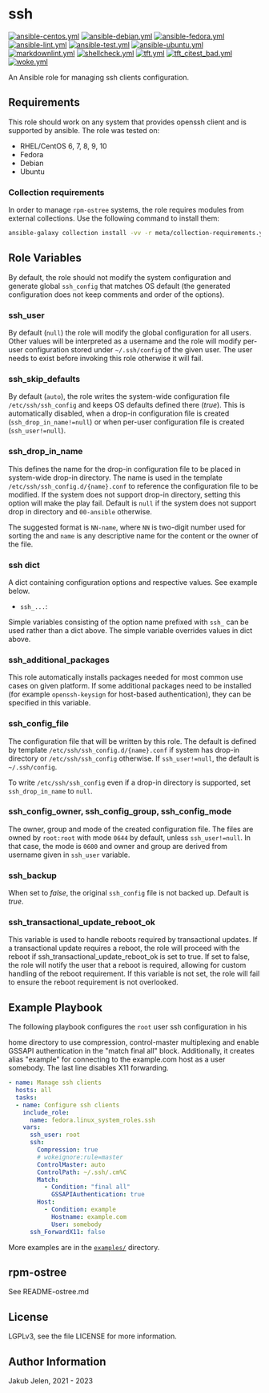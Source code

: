 # ssh

[![ansible-centos.yml](https://github.com/fedora.linux_system_roles.ssh/actions/workflows/ansible-centos.yml/badge.svg)](https://github.com/fedora.linux_system_roles.ssh/actions/workflows/ansible-centos.yml) [![ansible-debian.yml](https://github.com/fedora.linux_system_roles.ssh/actions/workflows/ansible-debian.yml/badge.svg)](https://github.com/fedora.linux_system_roles.ssh/actions/workflows/ansible-debian.yml) [![ansible-fedora.yml](https://github.com/fedora.linux_system_roles.ssh/actions/workflows/ansible-fedora.yml/badge.svg)](https://github.com/fedora.linux_system_roles.ssh/actions/workflows/ansible-fedora.yml) [![ansible-lint.yml](https://github.com/fedora.linux_system_roles.ssh/actions/workflows/ansible-lint.yml/badge.svg)](https://github.com/fedora.linux_system_roles.ssh/actions/workflows/ansible-lint.yml) [![ansible-test.yml](https://github.com/fedora.linux_system_roles.ssh/actions/workflows/ansible-test.yml/badge.svg)](https://github.com/fedora.linux_system_roles.ssh/actions/workflows/ansible-test.yml) [![ansible-ubuntu.yml](https://github.com/fedora.linux_system_roles.ssh/actions/workflows/ansible-ubuntu.yml/badge.svg)](https://github.com/fedora.linux_system_roles.ssh/actions/workflows/ansible-ubuntu.yml) [![markdownlint.yml](https://github.com/fedora.linux_system_roles.ssh/actions/workflows/markdownlint.yml/badge.svg)](https://github.com/fedora.linux_system_roles.ssh/actions/workflows/markdownlint.yml) [![shellcheck.yml](https://github.com/fedora.linux_system_roles.ssh/actions/workflows/shellcheck.yml/badge.svg)](https://github.com/fedora.linux_system_roles.ssh/actions/workflows/shellcheck.yml) [![tft.yml](https://github.com/fedora.linux_system_roles.ssh/actions/workflows/tft.yml/badge.svg)](https://github.com/fedora.linux_system_roles.ssh/actions/workflows/tft.yml) [![tft_citest_bad.yml](https://github.com/fedora.linux_system_roles.ssh/actions/workflows/tft_citest_bad.yml/badge.svg)](https://github.com/fedora.linux_system_roles.ssh/actions/workflows/tft_citest_bad.yml) [![woke.yml](https://github.com/fedora.linux_system_roles.ssh/actions/workflows/woke.yml/badge.svg)](https://github.com/fedora.linux_system_roles.ssh/actions/workflows/woke.yml)

An Ansible role for managing ssh clients configuration.

## Requirements

This role should work on any system that provides openssh client and is
supported by ansible. The role was tested on:

* RHEL/CentOS 6, 7, 8, 9, 10
* Fedora
* Debian
* Ubuntu

### Collection requirements

In order to manage `rpm-ostree` systems, the role requires modules from external
collections.  Use the following command to install them:

```bash
ansible-galaxy collection install -vv -r meta/collection-requirements.yml
```

## Role Variables

By default, the role should not modify the system configuration and generate
global `ssh_config` that matches OS default (the generated configuration does
not keep comments and order of the options).

### ssh_user

By default (`null`) the role will modify the global configuration for all
users. Other values will be interpreted as a username and the role will
modify per-user configuration stored under `~/.ssh/config` of the given user.
The user needs to exist before invoking this role otherwise it will fail.

### ssh_skip_defaults

By default (`auto`), the role writes the system-wide configuration file
`/etc/ssh/ssh_config` and keeps OS defaults defined there (*true*). This is
automatically disabled, when a drop-in configuration file is created
(`ssh_drop_in_name!=null`) or when per-user configuration file is created
(`ssh_user!=null`).

### ssh_drop_in_name

This defines the name for the drop-in configuration file to be placed in
system-wide drop-in directory. The name is used in the template
`/etc/ssh/ssh_config.d/{name}.conf` to reference the configuration file to
be modified. If the system does not support drop-in directory, setting this
option will make the play fail. Default is `null` if the system does not
support drop in directory and `00-ansible` otherwise.

The suggested format is `NN-name`, where `NN` is two-digit number used for
sorting the and `name` is any descriptive name for the content or the owner
of the file.

### ssh dict

A dict containing configuration options and respective values. See example
below.

* `ssh_...`:

Simple variables consisting of the option name prefixed with `ssh_` can be
used rather than a dict above. The simple variable overrides values in dict
above.

### ssh_additional_packages

This role automatically installs packages needed for most common use cases
on given platform. If some additional packages need to be installed (for
example `openssh-keysign` for host-based authentication), they can be specified
in this variable.

### ssh_config_file

The configuration file that will be written by this role. The default is
defined by template `/etc/ssh/ssh_config.d/{name}.conf` if system has drop-in
directory or `/etc/ssh/ssh_config` otherwise. If `ssh_user!=null`, the
default is `~/.ssh/config`.

To write `/etc/ssh/ssh_config` even if a drop-in directory is supported, set
`ssh_drop_in_name` to `null`.

### ssh_config_owner, ssh_config_group, ssh_config_mode

The owner, group and mode of the created configuration file. The files are
owned by `root:root` with mode `0644` by default, unless
`ssh_user!=null`. In that case, the mode is `0600` and owner and
group are derived from username given in `ssh_user` variable.

### ssh_backup

When set to *false*, the original `ssh_config` file is not backed up. Default is *true*.

### ssh_transactional_update_reboot_ok

This variable is used to handle reboots required by transactional updates.
If a transactional update requires a reboot, the role will proceed with the
reboot if ssh_transactional_update_reboot_ok is set to true. If set to
false, the role will notify the user that a reboot is required, allowing
for custom handling of the reboot requirement. If this variable is not set,
the role will fail to ensure the reboot requirement is not overlooked.

## Example Playbook

The following playbook configures the `root` user ssh configuration in his
<!--- wokeignore:rule=master -->
home directory to use compression, control-master multiplexing and enable
GSSAPI authentication in the "match final all" block. Additionally, it
creates alias "example" for connecting to the example.com host as a user
somebody. The last line disables X11 forwarding.

```yaml
- name: Manage ssh clients
  hosts: all
  tasks:
  - name: Configure ssh clients
    include_role:
      name: fedora.linux_system_roles.ssh
    vars:
      ssh_user: root
      ssh:
        Compression: true
        # wokeignore:rule=master
        ControlMaster: auto
        ControlPath: ~/.ssh/.cm%C
        Match:
          - Condition: "final all"
            GSSAPIAuthentication: true
        Host:
          - Condition: example
            Hostname: example.com
            User: somebody
      ssh_ForwardX11: false
```

More examples are in the [`examples/`](examples) directory.

## rpm-ostree

See README-ostree.md

## License

LGPLv3, see the file LICENSE for more information.

## Author Information

Jakub Jelen, 2021 - 2023
